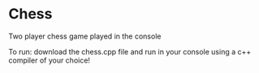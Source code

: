 # Chess
Two player chess game played in the console

To run: download the chess.cpp file and run in your console using a c++ compiler of your choice!
